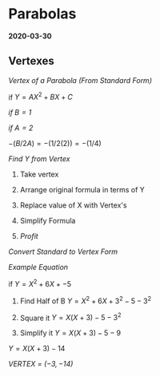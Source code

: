 # Parabolas
**2020-03-30** 


## Vertexes
*Vertex of a Parabola (From Standard Form)*

if $Y = AX^2 + BX + C$

_if $B = 1$_

_if  $A = 2$_

$-(B/2A) = -(1/2(2)) = -(1/4)$

*Find Y from Vertex*

1. Take vertex

2. Arrange original formula in terms of Y
 
3. Replace value of X with Vertex's

4. Simplify Formula

5. *_Profit_*

*Convert Standard to Vertex Form*

_Example Equation_

if $Y = X^2 + 6X + - 5$

1. Find Half of B
$Y = X^2 + 6X + 3^2 - 5 - 3^2$

2. Square it
$Y = X(X + 3) - 5 - 3^2$ 

3. Simplify it 
$Y = X(X + 3) - 5 - 9$

$Y = X(X + 3) - 14$

*_VERTEX = $(-3, -14)$_*

